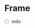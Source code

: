 # Frame <Badges :texts="badges" />

<script setup>
  import pkg from '@studiometa/ui/organisms/Frame/package.json';

  const badges = [`v${pkg.version}`, 'JS'];
</script>


- [ ] todo
